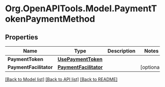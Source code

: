 # Org.OpenAPITools.Model.PaymentTokenPaymentMethod
## Properties

Name | Type | Description | Notes
------------ | ------------- | ------------- | -------------
**PaymentToken** | [**UsePaymentToken**](UsePaymentToken.md) |  | 
**PaymentFacilitator** | [**PaymentFacilitator**](PaymentFacilitator.md) |  | [optional] 

[[Back to Model list]](../README.md#documentation-for-models) [[Back to API list]](../README.md#documentation-for-api-endpoints) [[Back to README]](../README.md)

